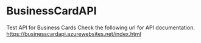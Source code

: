 # BusinessCardAPI
 Test API for Business Cards
 Check the following url for API documentation.
https://businesscardapi.azurewebsites.net/index.html
